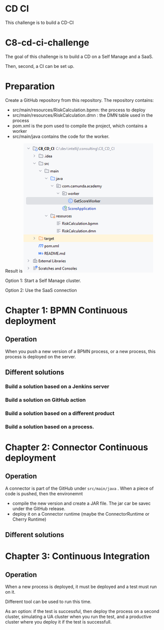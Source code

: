 # CD CI
This challenge is to build a CD-CI

# C8-cd-ci-challenge

The goal of this challenge is to build a CD on a Self Manage and a SaaS.

Then, second, a CI can be set up.

# Preparation

Create a GitHub repository from this repository.
The repository contains:
* src/main/resources/RiskCalculation.bpmn: the process to deploy
* src/main/resources/RiskCalculation.dmn : the DMN table used in the process
* pom.xml is the pom used to compile the project, which contains a worker
* src/main/java contains the code for the worker.


Result is
![img.png](doc/LocalGitRepository.png)


Option 1: Start a Self Manage cluster.

Option 2: Use the SaaS connection

# Chapter 1: BPMN Continuous deployment

## Operation

When you push a new version of a BPMN process, or a new process, this process is deployed on the server.

## Different solutions

### Build a solution based on a Jenkins server

### Build a solution on GitHub action

### Build a solution based on a different product

### Build a solution based on a process.

# Chapter 2: Connector Continuous deployment

## Operation

A connector is part of the GitHub under `src/main/java` . When a piece of code is pushed, then the environemnt
* compile the new version and create a JAR file. The jar car be savec under the GitHub release.
* deploy it on a Connector runtime (maybe the ConnectorRuntime or Cherry Runtime)

## Different solutions





# Chapter 3: Continuous Integration

## Operation

When a new process is deployed, it must be deployed and a test must run on it.

Different tool can be used to run this time.

As an option: if the test is successful, then deploy the process on a second cluster, simulating a UA cluster when you run the test, and a productive cluster where you deploy it if the test is successfull.

